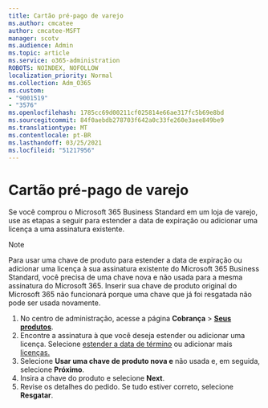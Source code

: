 ```yaml
---
title: Cartão pré-pago de varejo
ms.author: cmcatee
author: cmcatee-MSFT
manager: scotv
ms.audience: Admin
ms.topic: article
ms.service: o365-administration
ROBOTS: NOINDEX, NOFOLLOW
localization_priority: Normal
ms.collection: Adm_O365
ms.custom:
- "9001519"
- "3576"
ms.openlocfilehash: 1785cc69d00211cf025814e66ae317fc5b69e8bd
ms.sourcegitcommit: 84f0aebdb278703f642a0c33fe260e3aee849be9
ms.translationtype: MT
ms.contentlocale: pt-BR
ms.lasthandoff: 03/25/2021
ms.locfileid: "51217956"
---
```

# <a name="retail-prepaid-card"></a>Cartão pré-pago de varejo

Se você comprou o Microsoft 365 Business Standard em um loja de varejo, use as etapas a seguir para estender a data de expiração ou adicionar uma licença a uma assinatura existente.

> [!NOTE]
> Para usar uma chave de produto para estender a data de expiração ou adicionar uma licença à sua assinatura existente do Microsoft 365 Business Standard, você precisa de uma chave nova e não usada para a mesma assinatura do Microsoft 365. Inserir sua chave de produto original do Microsoft 365 não funcionará porque uma chave que já foi resgatada não pode ser usada novamente.

1. No centro de administração, acesse a página **Cobrança** > **[Seus produtos](https://go.microsoft.com/fwlink/p/?linkid=842054)**.
2. Encontre a assinatura à que você deseja estender ou adicionar uma licença. Selecione [estender a data de término](https://go.microsoft.com/fwlink/p/?linkid=842054) ou adicionar mais [licenças.](https://go.microsoft.com/fwlink/p/?linkid=842054)
3. Selecione **Usar uma chave de produto nova e** não usada e, em seguida, selecione **Próximo**.
4. Insira a chave do produto e selecione **Next**.
5. Revise os detalhes do pedido. Se tudo estiver correto, selecione **Resgatar**.